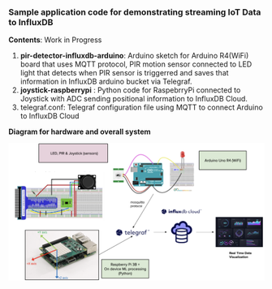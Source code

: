 

### Sample application code for demonstrating streaming IoT Data to InfluxDB

**Contents**: Work in Progress

1. **pir-detector-influxdb-arduino**: Arduino sketch for Arduino R4(WiFi) board that uses MQTT protocol, PIR motion sensor connected to LED light that detects when PIR sensor is triggerred and saves that information in InfluxDB arduino bucket via Telegraf.
2. **joystick-raspberrypi** : Python code for RaspebrryPi connected to Joystick with ADC sending positional information to InfluxDB Cloud.
3. telegraf.conf: Telegraf configuration file using MQTT to connect Arduino to InfluxDB Cloud

**Diagram for hardware and overall system**

![Diagram for system](https://github.com/InfluxCommunity/IoT-Sensor-Demo/blob/main/diagram.png)
